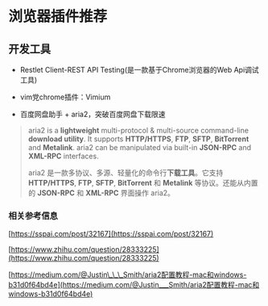 # 浏览器插件推荐

## 开发工具

- Restlet Client-REST API Testing(是一款基于Chrome浏览器的Web Api调试工具)

- vim党chrome插件：Vimium

- 百度网盘助手 + aria2，突破百度网盘下载限速

> aria2 is a **lightweight** multi-protocol & multi-source command-line **download utility**. It supports **HTTP/HTTPS**, **FTP**, **SFTP**, **BitTorrent** and **Metalink**. aria2 can be manipulated via built-in **JSON-RPC** and **XML-RPC** interfaces.
>
> aria2 是一款多协议、多源、轻量化的命令行**下载工具**。它支持 **HTTP/HTTPS**, **FTP**, **SFTP**, **BitTorrent** 和 **Metalink** 等协议。还能从内置的 **JSON-RPC** 和 **XML-RPC** 界面操作 aria2。

### 相关参考信息

[https://sspai.com/post/32167](https://sspai.com/post/32167)

[https://www.zhihu.com/question/28333225](https://www.zhihu.com/question/28333225)

[https://medium.com/@Justin\_\_\_Smith/aria2配置教程-mac和windows-b31d0f64bd4e](https://medium.com/@Justin___Smith/aria2配置教程-mac和windows-b31d0f64bd4e)
